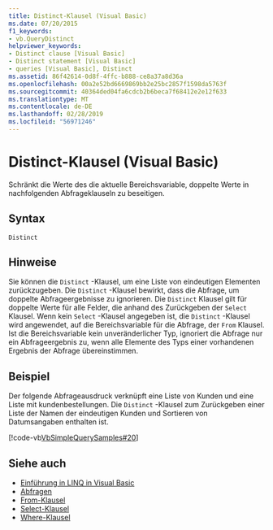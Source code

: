 ```yaml
---
title: Distinct-Klausel (Visual Basic)
ms.date: 07/20/2015
f1_keywords:
- vb.QueryDistinct
helpviewer_keywords:
- Distinct clause [Visual Basic]
- Distinct statement [Visual Basic]
- queries [Visual Basic], Distinct
ms.assetid: 86f42614-0d8f-4ffc-b888-ce8a37a8d36a
ms.openlocfilehash: 00a2e52bd6669869bb2e25bc2857f1598da5763f
ms.sourcegitcommit: 40364ded04fa6cdcb2b6beca7f68412e2e12f633
ms.translationtype: MT
ms.contentlocale: de-DE
ms.lasthandoff: 02/28/2019
ms.locfileid: "56971246"
---
```

# <a name="distinct-clause-visual-basic"></a>Distinct-Klausel (Visual Basic)
Schränkt die Werte des die aktuelle Bereichsvariable, doppelte Werte in nachfolgenden Abfrageklauseln zu beseitigen.  
  
## <a name="syntax"></a>Syntax  
  
```  
Distinct  
```  
  
## <a name="remarks"></a>Hinweise  
 Sie können die `Distinct` -Klausel, um eine Liste von eindeutigen Elementen zurückzugeben. Die `Distinct` -Klausel bewirkt, dass die Abfrage, um doppelte Abfrageergebnisse zu ignorieren. Die `Distinct` Klausel gilt für doppelte Werte für alle Felder, die anhand des Zurückgeben der `Select` Klausel. Wenn kein `Select` -Klausel angegeben ist, die `Distinct` -Klausel wird angewendet, auf die Bereichsvariable für die Abfrage, der `From` Klausel. Ist die Bereichsvariable kein unveränderlicher Typ, ignoriert die Abfrage nur ein Abfrageergebnis zu, wenn alle Elemente des Typs einer vorhandenen Ergebnis der Abfrage übereinstimmen.  
  
## <a name="example"></a>Beispiel  
 Der folgende Abfrageausdruck verknüpft eine Liste von Kunden und eine Liste mit kundenbestellungen. Die `Distinct` -Klausel zum Zurückgeben einer Liste der Namen der eindeutigen Kunden und Sortieren von Datumsangaben enthalten ist.  
  
 [!code-vb[VbSimpleQuerySamples#20](~/samples/snippets/visualbasic/VS_Snippets_VBCSharp/VbSimpleQuerySamples/VB/QuerySamples1.vb#20)]  
  
## <a name="see-also"></a>Siehe auch
- [Einführung in LINQ in Visual Basic](../../../visual-basic/programming-guide/language-features/linq/introduction-to-linq.md)
- [Abfragen](../../../visual-basic/language-reference/queries/index.md)
- [From-Klausel](../../../visual-basic/language-reference/queries/from-clause.md)
- [Select-Klausel](../../../visual-basic/language-reference/queries/select-clause.md)
- [Where-Klausel](../../../visual-basic/language-reference/queries/where-clause.md)
